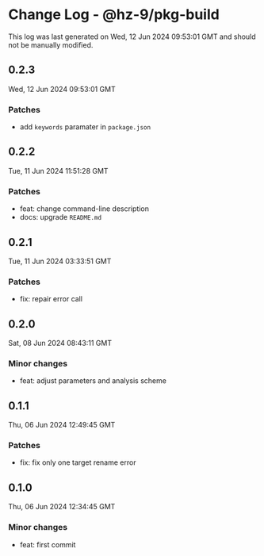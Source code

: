 # Change Log - @hz-9/pkg-build

This log was last generated on Wed, 12 Jun 2024 09:53:01 GMT and should not be manually modified.

## 0.2.3
Wed, 12 Jun 2024 09:53:01 GMT

### Patches

- add `keywords` paramater in `package.json`

## 0.2.2
Tue, 11 Jun 2024 11:51:28 GMT

### Patches

- feat: change command-line description
- docs: upgrade `README.md`

## 0.2.1
Tue, 11 Jun 2024 03:33:51 GMT

### Patches

- fix: repair error call

## 0.2.0
Sat, 08 Jun 2024 08:43:11 GMT

### Minor changes

- feat: adjust parameters and analysis scheme

## 0.1.1
Thu, 06 Jun 2024 12:49:45 GMT

### Patches

- fix: fix only one target rename error

## 0.1.0
Thu, 06 Jun 2024 12:34:45 GMT

### Minor changes

- feat: first commit

